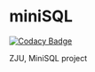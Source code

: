 # miniSQL

[![Codacy Badge](https://api.codacy.com/project/badge/Grade/7140cf0ed070496582e6ecf253f983bd)](https://app.codacy.com/app/linwe2012/miniSQL?utm_source=github.com&utm_medium=referral&utm_content=linwe2012/miniSQL&utm_campaign=Badge_Grade_Settings)

ZJU, MiniSQL project

